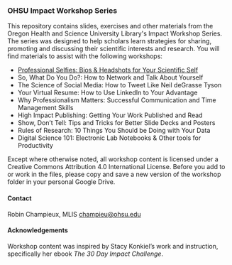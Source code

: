 ### OHSU Impact Workshop Series

This repository contains slides, exercises and other materials from the Oregon Health and Science University Library's Impact Workshop Series. The series was designed to help scholars learn strategies for sharing, promoting and discussing their scientific interests and research. You will find materials to assist with the following workshops:

* [Professional Selfies:  Bios & Headshots for Your Scientific Self](https://github.com/OHSU-Library/Impact-Workshop-Series/tree/master/Materials/Professional_Selfies)
* So, What Do You Do?:  How to Network and Talk About Yourself
* The Science of Social Media:  How to Tweet Like Neil deGrasse Tyson
* Your Virtual Resume:  How to Use LinkedIn to Your Advantage
* Why Professionalism Matters:  Successful Communication and Time Management Skills 
* High Impact Publishing:  Getting Your Work Published and Read
* Show, Don’t Tell:  Tips and Tricks for Better Slide Decks and Posters
* Rules of Research: 10 Things You Should be Doing with Your Data
* Digital Science 101:  Electronic Lab Notebooks & Other tools for Productivity

Except where otherwise noted, all workshop content is licensed under a Creative Commons Attribution 4.0 International License. Before you add to or work in the files, please copy and save a new version of the workshop folder in your personal Google Drive.

#### Contact

Robin Champieux, MLIS champieu@ohsu.edu

#### Acknowledgements

Workshop content was inspired by Stacy Konkiel’s work and instruction, specifically her ebook *The 30 Day Impact Challenge*.


